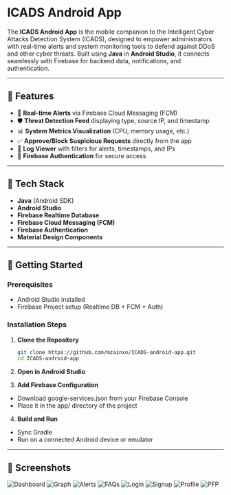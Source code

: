 # ICADS Android App

The **ICADS Android App** is the mobile companion to the Intelligent Cyber Attacks Detection System (ICADS), designed to empower administrators with real-time alerts and system monitoring tools to defend against DDoS and other cyber threats. Built using **Java** in **Android Studio**, it connects seamlessly with Firebase for backend data, notifications, and authentication.

---

## 📱 Features

- 🔔 **Real-time Alerts** via Firebase Cloud Messaging (FCM)
- 🛡️ **Threat Detection Feed** displaying type, source IP, and timestamp
- 📊 **System Metrics Visualization** (CPU, memory usage, etc.)
- ✅ **Approve/Block Suspicious Requests** directly from the app
- 📂 **Log Viewer** with filters for alerts, timestamps, and IPs
- 🔐 **Firebase Authentication** for secure access

---

## 🧰 Tech Stack

- **Java** (Android SDK)
- **Android Studio**
- **Firebase Realtime Database**
- **Firebase Cloud Messaging (FCM)**
- **Firebase Authentication**
- **Material Design Components**

---

## 🚀 Getting Started

### Prerequisites

- Android Studio installed
- Firebase Project setup (Realtime DB + FCM + Auth)

### Installation Steps

1. **Clone the Repository**

   ```bash
   git clone https://github.com/mzainxo/ICADS-android-app.git
   cd ICADS-android-app


2. **Open in Android Studio**

3. **Add Firebase Configuration**

- Download google-services.json from your Firebase Console
- Place it in the app/ directory of the project

4. **Build and Run**
   
- Sync Gradle
- Run on a connected Android device or emulator

---

## 📸 Screenshots

![Dashboard](screenshots/dashboard.jpg)
![Graph](screenshots/graph.jpg)
![Alerts](screenshots/alerts.jpg)
![FAQs](screenshots/faqs.jpg)
![Login](screenshots/login.jpg)
![Signup](screenshots/signup.jpg)
![Profile](screenshots/profile.jpg)
![PFP](screenshots/pfp.jpg)
